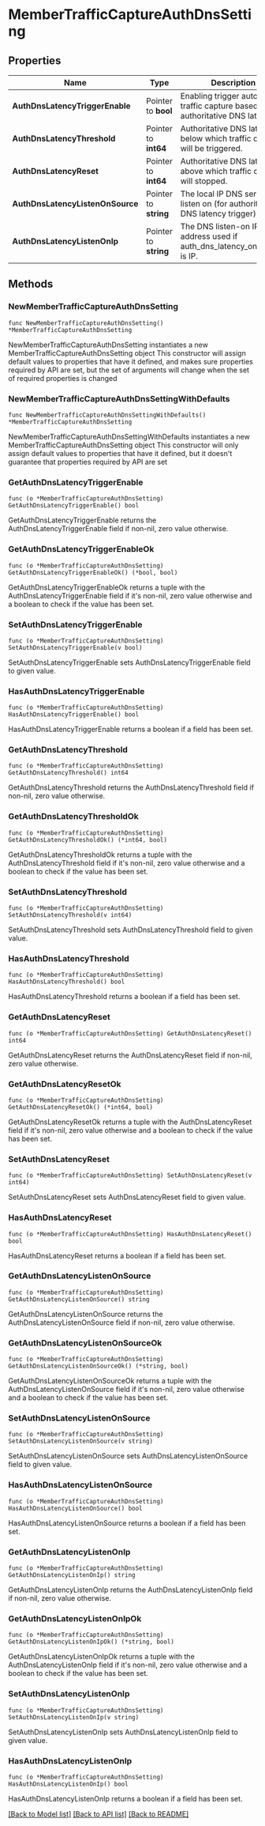 # MemberTrafficCaptureAuthDnsSetting

## Properties

Name | Type | Description | Notes
------------ | ------------- | ------------- | -------------
**AuthDnsLatencyTriggerEnable** | Pointer to **bool** | Enabling trigger automated traffic capture based on authoritative DNS latency. | [optional] 
**AuthDnsLatencyThreshold** | Pointer to **int64** | Authoritative DNS latency below which traffic capture will be triggered. | [optional] 
**AuthDnsLatencyReset** | Pointer to **int64** | Authoritative DNS latency above which traffic capture will stopped. | [optional] 
**AuthDnsLatencyListenOnSource** | Pointer to **string** | The local IP DNS service is listen on (for authoritative DNS latency trigger). | [optional] 
**AuthDnsLatencyListenOnIp** | Pointer to **string** | The DNS listen-on IP address used if auth_dns_latency_on_source is IP. | [optional] 

## Methods

### NewMemberTrafficCaptureAuthDnsSetting

`func NewMemberTrafficCaptureAuthDnsSetting() *MemberTrafficCaptureAuthDnsSetting`

NewMemberTrafficCaptureAuthDnsSetting instantiates a new MemberTrafficCaptureAuthDnsSetting object
This constructor will assign default values to properties that have it defined,
and makes sure properties required by API are set, but the set of arguments
will change when the set of required properties is changed

### NewMemberTrafficCaptureAuthDnsSettingWithDefaults

`func NewMemberTrafficCaptureAuthDnsSettingWithDefaults() *MemberTrafficCaptureAuthDnsSetting`

NewMemberTrafficCaptureAuthDnsSettingWithDefaults instantiates a new MemberTrafficCaptureAuthDnsSetting object
This constructor will only assign default values to properties that have it defined,
but it doesn't guarantee that properties required by API are set

### GetAuthDnsLatencyTriggerEnable

`func (o *MemberTrafficCaptureAuthDnsSetting) GetAuthDnsLatencyTriggerEnable() bool`

GetAuthDnsLatencyTriggerEnable returns the AuthDnsLatencyTriggerEnable field if non-nil, zero value otherwise.

### GetAuthDnsLatencyTriggerEnableOk

`func (o *MemberTrafficCaptureAuthDnsSetting) GetAuthDnsLatencyTriggerEnableOk() (*bool, bool)`

GetAuthDnsLatencyTriggerEnableOk returns a tuple with the AuthDnsLatencyTriggerEnable field if it's non-nil, zero value otherwise
and a boolean to check if the value has been set.

### SetAuthDnsLatencyTriggerEnable

`func (o *MemberTrafficCaptureAuthDnsSetting) SetAuthDnsLatencyTriggerEnable(v bool)`

SetAuthDnsLatencyTriggerEnable sets AuthDnsLatencyTriggerEnable field to given value.

### HasAuthDnsLatencyTriggerEnable

`func (o *MemberTrafficCaptureAuthDnsSetting) HasAuthDnsLatencyTriggerEnable() bool`

HasAuthDnsLatencyTriggerEnable returns a boolean if a field has been set.

### GetAuthDnsLatencyThreshold

`func (o *MemberTrafficCaptureAuthDnsSetting) GetAuthDnsLatencyThreshold() int64`

GetAuthDnsLatencyThreshold returns the AuthDnsLatencyThreshold field if non-nil, zero value otherwise.

### GetAuthDnsLatencyThresholdOk

`func (o *MemberTrafficCaptureAuthDnsSetting) GetAuthDnsLatencyThresholdOk() (*int64, bool)`

GetAuthDnsLatencyThresholdOk returns a tuple with the AuthDnsLatencyThreshold field if it's non-nil, zero value otherwise
and a boolean to check if the value has been set.

### SetAuthDnsLatencyThreshold

`func (o *MemberTrafficCaptureAuthDnsSetting) SetAuthDnsLatencyThreshold(v int64)`

SetAuthDnsLatencyThreshold sets AuthDnsLatencyThreshold field to given value.

### HasAuthDnsLatencyThreshold

`func (o *MemberTrafficCaptureAuthDnsSetting) HasAuthDnsLatencyThreshold() bool`

HasAuthDnsLatencyThreshold returns a boolean if a field has been set.

### GetAuthDnsLatencyReset

`func (o *MemberTrafficCaptureAuthDnsSetting) GetAuthDnsLatencyReset() int64`

GetAuthDnsLatencyReset returns the AuthDnsLatencyReset field if non-nil, zero value otherwise.

### GetAuthDnsLatencyResetOk

`func (o *MemberTrafficCaptureAuthDnsSetting) GetAuthDnsLatencyResetOk() (*int64, bool)`

GetAuthDnsLatencyResetOk returns a tuple with the AuthDnsLatencyReset field if it's non-nil, zero value otherwise
and a boolean to check if the value has been set.

### SetAuthDnsLatencyReset

`func (o *MemberTrafficCaptureAuthDnsSetting) SetAuthDnsLatencyReset(v int64)`

SetAuthDnsLatencyReset sets AuthDnsLatencyReset field to given value.

### HasAuthDnsLatencyReset

`func (o *MemberTrafficCaptureAuthDnsSetting) HasAuthDnsLatencyReset() bool`

HasAuthDnsLatencyReset returns a boolean if a field has been set.

### GetAuthDnsLatencyListenOnSource

`func (o *MemberTrafficCaptureAuthDnsSetting) GetAuthDnsLatencyListenOnSource() string`

GetAuthDnsLatencyListenOnSource returns the AuthDnsLatencyListenOnSource field if non-nil, zero value otherwise.

### GetAuthDnsLatencyListenOnSourceOk

`func (o *MemberTrafficCaptureAuthDnsSetting) GetAuthDnsLatencyListenOnSourceOk() (*string, bool)`

GetAuthDnsLatencyListenOnSourceOk returns a tuple with the AuthDnsLatencyListenOnSource field if it's non-nil, zero value otherwise
and a boolean to check if the value has been set.

### SetAuthDnsLatencyListenOnSource

`func (o *MemberTrafficCaptureAuthDnsSetting) SetAuthDnsLatencyListenOnSource(v string)`

SetAuthDnsLatencyListenOnSource sets AuthDnsLatencyListenOnSource field to given value.

### HasAuthDnsLatencyListenOnSource

`func (o *MemberTrafficCaptureAuthDnsSetting) HasAuthDnsLatencyListenOnSource() bool`

HasAuthDnsLatencyListenOnSource returns a boolean if a field has been set.

### GetAuthDnsLatencyListenOnIp

`func (o *MemberTrafficCaptureAuthDnsSetting) GetAuthDnsLatencyListenOnIp() string`

GetAuthDnsLatencyListenOnIp returns the AuthDnsLatencyListenOnIp field if non-nil, zero value otherwise.

### GetAuthDnsLatencyListenOnIpOk

`func (o *MemberTrafficCaptureAuthDnsSetting) GetAuthDnsLatencyListenOnIpOk() (*string, bool)`

GetAuthDnsLatencyListenOnIpOk returns a tuple with the AuthDnsLatencyListenOnIp field if it's non-nil, zero value otherwise
and a boolean to check if the value has been set.

### SetAuthDnsLatencyListenOnIp

`func (o *MemberTrafficCaptureAuthDnsSetting) SetAuthDnsLatencyListenOnIp(v string)`

SetAuthDnsLatencyListenOnIp sets AuthDnsLatencyListenOnIp field to given value.

### HasAuthDnsLatencyListenOnIp

`func (o *MemberTrafficCaptureAuthDnsSetting) HasAuthDnsLatencyListenOnIp() bool`

HasAuthDnsLatencyListenOnIp returns a boolean if a field has been set.


[[Back to Model list]](../README.md#documentation-for-models) [[Back to API list]](../README.md#documentation-for-api-endpoints) [[Back to README]](../README.md)


